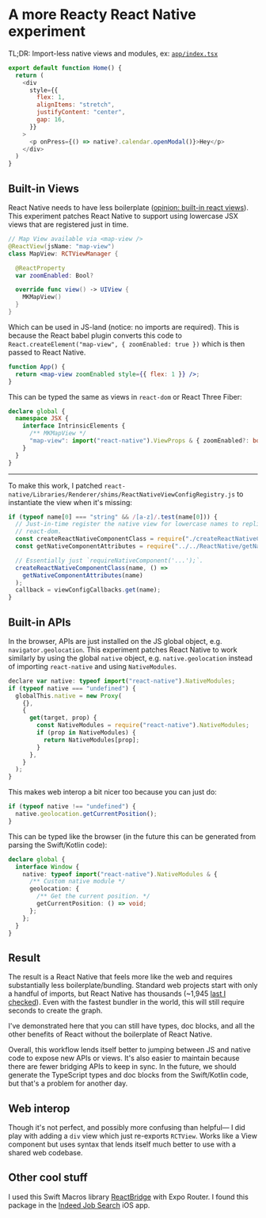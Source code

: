 # A more Reacty React Native experiment

TL;DR: Import-less native views and modules, ex: [`app/index.tsx`](https://github.com/EvanBacon/react-native-swift-macros-demo/blob/e70f40867d236d4279fb11310179db3c07bacc6b/app/index.tsx#L3C4-L10C6)

```js
export default function Home() {
  return (
    <div
      style={{
        flex: 1,
        alignItems: "stretch",
        justifyContent: "center",
        gap: 16,
      }}
    >
      <p onPress={() => native?.calendar.openModal()}>Hey</p>
    </div>
  )
}
```

## Built-in Views

React Native needs to have less boilerplate ([opinion: built-in react views](https://x.com/baconbrix/status/1773800723383275952?s=46&t=4GpE_iEDNlOGqhX9K_d56A)). This experiment patches React Native to support using lowercase JSX views that are registered just in time.

```swift
// Map View available via <map-view />
@ReactView(jsName: "map-view")
class MapView: RCTViewManager {

  @ReactProperty
  var zoomEnabled: Bool?

  override func view() -> UIView {
    MKMapView()
  }
}
```

Which can be used in JS-land (notice: no imports are required). This is because the React babel plugin converts this code to `React.createElement("map-view", { zoomEnabled: true })` which is then passed to React Native.

```jsx
function App() {
  return <map-view zoomEnabled style={{ flex: 1 }} />;
}
```

This can be typed the same as views in `react-dom` or React Three Fiber:

```ts
declare global {
  namespace JSX {
    interface IntrinsicElements {
      /** MKMapView */
      "map-view": import("react-native").ViewProps & { zoomEnabled?: boolean };
    }
  }
}
```

---

To make this work, I patched `react-native/Libraries/Renderer/shims/ReactNativeViewConfigRegistry.js` to instantiate the view when it's missing:

```js
if (typeof name[0] === "string" && /[a-z]/.test(name[0])) {
  // Just-in-time register the native view for lowercase names to replicate the behavior of
  // react-dom.
  const createReactNativeComponentClass = require("./createReactNativeComponentClass");
  const getNativeComponentAttributes = require("../../ReactNative/getNativeComponentAttributes");

  // Essentially just `requireNativeComponent('...');`.
  createReactNativeComponentClass(name, () =>
    getNativeComponentAttributes(name)
  );
  callback = viewConfigCallbacks.get(name);
}
```

## Built-in APIs

In the browser, APIs are just installed on the JS global object, e.g. `navigator.geolocation`. This experiment patches React Native to work similarly by using the global `native` object, e.g. `native.geolocation` instead of importing `react-native` and using `NativeModules`.

```js
declare var native: typeof import("react-native").NativeModules;
if (typeof native === "undefined") {
  globalThis.native = new Proxy(
    {},
    {
      get(target, prop) {
        const NativeModules = require("react-native").NativeModules;
        if (prop in NativeModules) {
          return NativeModules[prop];
        }
      },
    }
  );
}
```

This makes web interop a bit nicer too because you can just do:

```js
if (typeof native !== "undefined") {
  native.geolocation.getCurrentPosition();
}
```

This can be typed like the browser (in the future this can be generated from parsing the Swift/Kotlin code):

```ts
declare global {
  interface Window {
    native: typeof import("react-native").NativeModules & {
      /** Custom native module */
      geolocation: {
        /** Get the current position. */
        getCurrentPosition: () => void;
      };
    };
  }
}
```

## Result

The result is a React Native that feels more like the web and requires substantially less boilerplate/bundling. Standard web projects start with only a handful of imports, but React Native has thousands (~1,945 [last I checked](https://x.com/baconbrix/status/1773800723383275952?s=46&t=4GpE_iEDNlOGqhX9K_d56A)). Even with the fastest bundler in the world, this will still require seconds to create the graph.

I've demonstrated here that you can still have types, doc blocks, and all the other benefits of React without the boilerplate of React Native.

Overall, this workflow lends itself better to jumping between JS and native code to expose new APIs or views. It's also easier to maintain because there are fewer bridging APIs to keep in sync. In the future, we should generate the TypeScript types and doc blocks from the Swift/Kotlin code, but that's a problem for another day.

## Web interop

Though it's not perfect, and possibly more confusing than helpful— I did play with adding a `div` view which just re-exports `RCTView`. Works like a View component but uses syntax that lends itself much better to use with a shared web codebase.


## Other cool stuff 

I used this Swift Macros library [ReactBridge](https://github.com/ikhvorost/ReactBridge) with Expo Router. I found this package in the [Indeed Job Search](https://apps.apple.com/us/app/indeed-job-search/id309735670) iOS app.

